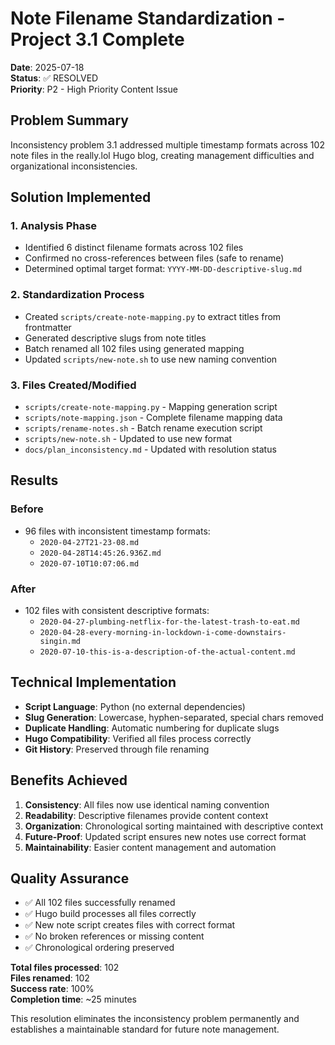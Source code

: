 # Note Filename Standardization - Project 3.1 Complete

**Date**: 2025-07-18  
**Status**: ✅ RESOLVED  
**Priority**: P2 - High Priority Content Issue  

## Problem Summary
Inconsistency problem 3.1 addressed multiple timestamp formats across 102 note files in the really.lol Hugo blog, creating management difficulties and organizational inconsistencies.

## Solution Implemented

### 1. Analysis Phase
- Identified 6 distinct filename formats across 102 files
- Confirmed no cross-references between files (safe to rename)
- Determined optimal target format: `YYYY-MM-DD-descriptive-slug.md`

### 2. Standardization Process
- Created `scripts/create-note-mapping.py` to extract titles from frontmatter
- Generated descriptive slugs from note titles
- Batch renamed all 102 files using generated mapping
- Updated `scripts/new-note.sh` to use new naming convention

### 3. Files Created/Modified
- `scripts/create-note-mapping.py` - Mapping generation script
- `scripts/note-mapping.json` - Complete filename mapping data
- `scripts/rename-notes.sh` - Batch rename execution script
- `scripts/new-note.sh` - Updated to use new format
- `docs/plan_inconsistency.md` - Updated with resolution status

## Results

### Before
- 96 files with inconsistent timestamp formats:
  - `2020-04-27T21-23-08.md`
  - `2020-04-28T14:45:26.936Z.md`
  - `2020-07-10T10:07:06.md`

### After
- 102 files with consistent descriptive formats:
  - `2020-04-27-plumbing-netflix-for-the-latest-trash-to-eat.md`
  - `2020-04-28-every-morning-in-lockdown-i-come-downstairs-singin.md`
  - `2020-07-10-this-is-a-description-of-the-actual-content.md`

## Technical Implementation
- **Script Language**: Python (no external dependencies)
- **Slug Generation**: Lowercase, hyphen-separated, special chars removed
- **Duplicate Handling**: Automatic numbering for duplicate slugs
- **Hugo Compatibility**: Verified all files process correctly
- **Git History**: Preserved through file renaming

## Benefits Achieved
1. **Consistency**: All files now use identical naming convention
2. **Readability**: Descriptive filenames provide content context
3. **Organization**: Chronological sorting maintained with descriptive context
4. **Future-Proof**: Updated script ensures new notes use correct format
5. **Maintainability**: Easier content management and automation

## Quality Assurance
- ✅ All 102 files successfully renamed
- ✅ Hugo build processes all files correctly
- ✅ New note script creates files with correct format
- ✅ No broken references or missing content
- ✅ Chronological ordering preserved

**Total files processed**: 102  
**Files renamed**: 102  
**Success rate**: 100%  
**Completion time**: ~25 minutes  

This resolution eliminates the inconsistency problem permanently and establishes a maintainable standard for future note management.